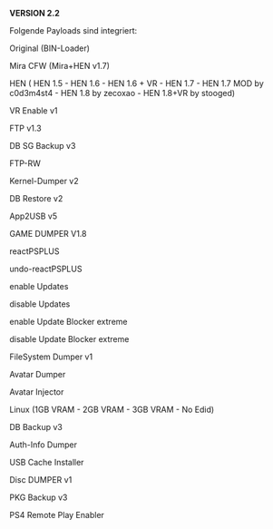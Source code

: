 **VERSION 2.2**

Folgende Payloads sind integriert:

Original (BIN-Loader)

Mira CFW (Mira+HEN v1.7)

HEN ( HEN 1.5 - HEN 1.6 - HEN 1.6 + VR - HEN 1.7 - HEN 1.7 MOD by c0d3m4st4 - HEN 1.8 by zecoxao - HEN 1.8+VR by stooged)

VR Enable v1

FTP v1.3

DB SG Backup v3

FTP-RW

Kernel-Dumper v2

DB Restore v2

App2USB v5

GAME DUMPER V1.8

reactPSPLUS

undo-reactPSPLUS

enable Updates

disable Updates

enable Update Blocker extreme

disable Update Blocker extreme

FileSystem Dumper v1

Avatar Dumper

Avatar Injector

Linux (1GB VRAM - 2GB VRAM - 3GB VRAM - No Edid)

DB Backup v3

Auth-Info Dumper

USB Cache Installer

Disc DUMPER v1

PKG Backup v3

PS4 Remote Play Enabler
